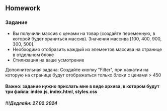 ##  Homework

### Задание

 - Вы получили массив с ценами на товар (создайте переменную, в которой будет храниться массив). Значения массива [100, 400, 900, 300, 500].
 - Необходимо отобразить каждый из элементов массива на странице в отдельном блоке
 - Стилизация на ваше усмотрение

Дополнительная задача: 
Создайте кнопку "Filter", при нажатии на которую на странице будут отображаться только блоки с ценами > 450

#### Важно: задание нужно прислать мне в виде архива, в котором будут три файла: index.js, index.html, styles.css

##### !!!Дедлайн: 27.02.2024


